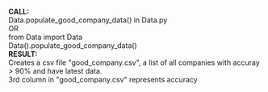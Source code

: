 <b>CALL:</b>
<br>
Data.populate_good_company_data() in Data.py
        <br>
        OR
		<br>
        from Data import Data
		<br>
        Data().populate_good_company_data()
		<br>
<b>RESULT:</b>
<br>
Creates a csv file "good_company.csv", a list of all companies with accuray > 90% and have latest data.
<br>
3rd column in "good_company.csv" represents accuracy
    
